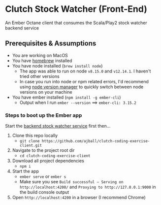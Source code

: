 # Clutch Stock Watcher (Front-End)

An Ember Octane client that consumes the Scala/Play2 stock watcher backend service

## Prerequisites & Assumptions

- You are working on MacOS
- You have [homebrew](https://brew.sh/) installed
- You have node installed (`brew install node`)
	- The app was able to run on node `v8.15.0` and `v12.14.1`. I haven't tried other versions
	- In case you run into node or npm related errors, I'd recommend using [node version manager](https://github.com/nvm-sh/nvm) to quickly switch between node versions on your machine
- You have ember installed (`npm install -g ember-cli`)
	- Output when I run `ember --version` ==> `ember-cli: 3.15.2`

### Steps to boot up the Ember app
Start the [backend stock watcher service](https://github.com/ajball/clutch-coding-exercise/blob/master/README.md) first then...

1. Clone this repo locally
	- `git clone https://github.com/ajball/clutch-coding-exercise-client.git`
2. Navigate to the project root dir
	-  `cd clutch-coding-exercise-client`
3. Download all project dependencies
	- `npm i`
4. Start the app
	- `ember serve` or `ember s`
	- Make sure you see `Build successful – Serving on http://localhost:4200/` and `Proxying to http://127.0.0.1:9000` in the build console output
5. Open `http://localhost:4200` in a browser (I recommend Chrome)
